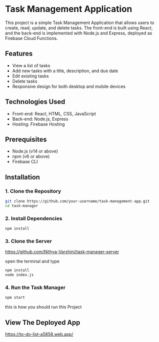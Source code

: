 # Task Management Application

This project is a simple Task Management Application that allows users to create, read, update, and delete tasks. The front-end is built using React, and the back-end is implemented with Node.js and Express, deployed as Firebase Cloud Functions.

## Features

- View a list of tasks
- Add new tasks with a title, description, and due date
- Edit existing tasks
- Delete tasks
- Responsive design for both desktop and mobile devices

## Technologies Used

- Front-end: React, HTML, CSS, JavaScript
- Back-end: Node.js, Express
- Hosting: Firebase Hosting

## Prerequisites

- Node.js (v14 or above)
- npm (v6 or above)
- Firebase CLI

## Installation

### 1. Clone the Repository

```bash
git clone https://github.com/your-username/task-management-app.git
cd task-manager
```

### 2. Install Dependencies

```bash
npm install
```

### 3. Clone the Server

https://github.com/Nithya-Varshini/task-manager-server

open the terminal and type

```bash
npm install
node index.js
```

### 4. Run the Task Manager

```bash
npm start
```

this is how you should run this Project

## View The Deployed App

https://to-do-list-a5858.web.app/
